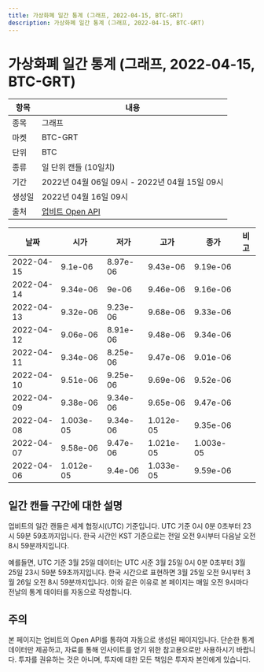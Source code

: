 ```yaml
---
title: 가상화폐 일간 통계 (그래프, 2022-04-15, BTC-GRT)
description: 가상화폐 일간 통계 (그래프, 2022-04-15, BTC-GRT)
---
```



가상화폐 일간 통계 (그래프, 2022-04-15, BTC-GRT)
===

|항목|내용|
|--|--|
|종목|그래프|
|마켓|BTC-GRT|
|단위|BTC|
|종류|일 단위 캔들 (10일치)|
|기간|2022년 04월 06일 09시 - 2022년 04월 15일 09시|
|생성일|2022년 04월 16일 09시|
|출처|[업비트 Open API](https://docs.upbit.com)|


|날짜|시가|저가|고가|종가|비고|
|--|--|--|--|--|--|
|2022-04-15|9.1e-06|8.97e-06|9.43e-06|9.19e-06|    |
|2022-04-14|9.34e-06|9e-06|9.46e-06|9.16e-06|    |
|2022-04-13|9.32e-06|9.23e-06|9.68e-06|9.33e-06|    |
|2022-04-12|9.06e-06|8.91e-06|9.48e-06|9.34e-06|    |
|2022-04-11|9.34e-06|8.25e-06|9.47e-06|9.01e-06|    |
|2022-04-10|9.51e-06|9.25e-06|9.69e-06|9.52e-06|    |
|2022-04-09|9.38e-06|9.34e-06|9.65e-06|9.47e-06|    |
|2022-04-08|1.003e-05|9.34e-06|1.012e-05|9.35e-06|    |
|2022-04-07|9.58e-06|9.47e-06|1.021e-05|1.003e-05|    |
|2022-04-06|1.012e-05|9.4e-06|1.033e-05|9.59e-06|    |


일간 캔들 구간에 대한 설명
---


업비트의 일간 캔들은 세계 협정시(UTC) 기준입니다. 
UTC 기준 0시 0분 0초부터 23시 59분 59초까지입니다. 
한국 시간인 KST 기준으로는 전일 오전 9시부터 다음날 오전 8시 59분까지입니다. 


예를들면, UTC 기준 3월 25일 데이터는 UTC 시준 3월 25일 0시 0분 0초부터 3월 25일 23시 59분 59초까지입니다. 
한국 시간으로 표현하면 3월 25일 오전 9시부터 3월 26일 오전 8시 59분까지입니다. 
이와 같은 이유로 본 페이지는 매일 오전 9시마다 전날의 통계 데이터를 자동으로 작성합니다. 


주의
---


본 페이지는 업비트의 Open API를 통하여 자동으로 생성된 페이지입니다. 
단순한 통계 데이터만 제공하고, 자료를 통해 인사이트를 얻기 위한 참고용으로만 사용하시기 바랍니다. 
투자를 권유하는 것은 아니며, 투자에 대한 모든 책임은 투자자 본인에게 있습니다. 
